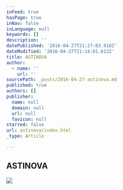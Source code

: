 ```yaml
---
inFeed: true
hasPage: true
inNav: false
inLanguage: null
keywords: []
description: ''
datePublished: '2016-04-27T21:27:03.918Z'
dateModified: '2016-04-27T21:14:01.613Z'
title: ASTINOVA
author:
  - name: ''
    url: ''
sourcePath: _posts/2016-04-27-astinova.md
published: true
authors: []
publisher:
  name: null
  domain: null
  url: null
  favicon: null
starred: false
url: astinova/index.html
_type: Article

---
```

## ASTINOVA
![](https://s3-us-west-2.amazonaws.com/the-grid-img/p/2b301d0e622b5e6661b915db86daccb2c4e4c448.png)